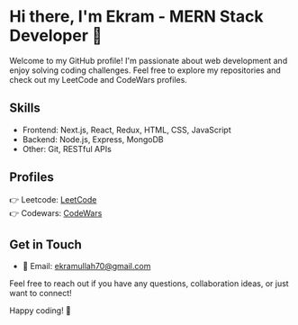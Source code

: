 # Hi there, I'm Ekram - MERN Stack Developer 👋

Welcome to my GitHub profile! I'm passionate about web development and enjoy solving coding challenges. Feel free to explore my repositories and check out my LeetCode and CodeWars profiles.

## Skills

- Frontend: Next.js, React, Redux, HTML, CSS, JavaScript
- Backend: Node.js, Express, MongoDB
- Other: Git, RESTful APIs

## Profiles

👉 Leetcode: [LeetCode](https://leetcode.com/Ekram70/)
<br />
👉 Codewars: [CodeWars](https://www.codewars.com/users/Ekram70)


## Get in Touch

- 📧 Email: [ekramullah70@gmail.com](mailto:ekramullah70@gmail.com)

Feel free to reach out if you have any questions, collaboration ideas, or just want to connect!

Happy coding! 🚀
